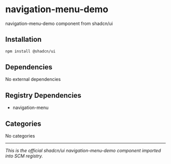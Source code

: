 # navigation-menu-demo

navigation-menu-demo component from shadcn/ui

## Installation

```bash
npm install @shadcn/ui
```

## Dependencies

No external dependencies

## Registry Dependencies

- navigation-menu

## Categories

No categories

---

*This is the official shadcn/ui navigation-menu-demo component imported into SCM registry.*
